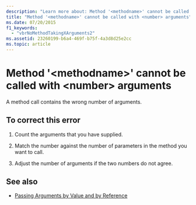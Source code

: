 ```yaml
---
description: "Learn more about: Method '<methodname>' cannot be called with <number> arguments"
title: "Method '<methodname>' cannot be called with <number> arguments"
ms.date: 07/20/2015
f1_keywords: 
  - "vbrNoMethodTakingXArguments2"
ms.assetid: 23260199-b6a4-469f-b75f-4a3d8d25e2cc
ms.topic: article
---
```

# Method '\<methodname>' cannot be called with \<number> arguments

A method call contains the wrong number of arguments.  
  
## To correct this error  
  
1. Count the arguments that you have supplied.  
  
2. Match the number against the number of parameters in the method you want to call.  
  
3. Adjust the number of arguments if the two numbers do not agree.  
  
## See also

- [Passing Arguments by Value and by Reference](../programming-guide/language-features/procedures/passing-arguments-by-value-and-by-reference.md)

